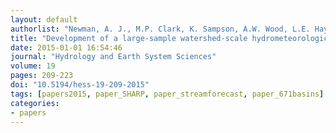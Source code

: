 ```yaml
---
layout: default
authorlist: "Newman, A. J., M.P. Clark, K. Sampson, A.W. Wood, L.E. Hay, A. Bock, R.J. Viger, D. Blodgett, L. Brekke, J.R. Arnold, T. Hopson, and Q. Duan"
title: "Development of a large-sample watershed-scale hydrometeorological data set for the contiguous USA: data set characteristics and assessment of regional variability in hydrologic model performance"
date: 2015-01-01 16:54:46
journal: "Hydrology and Earth System Sciences"
volume: 19
pages: 209-223
doi: "10.5194/hess-19-209-2015"
tags: [papers2015, paper_SHARP, paper_streamforecast, paper_671basins]
categories:
- papers
---
```


